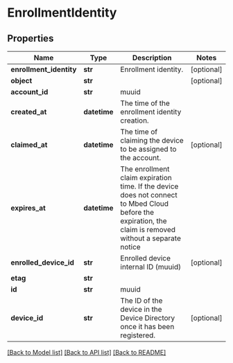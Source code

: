 # EnrollmentIdentity

## Properties
Name | Type | Description | Notes
------------ | ------------- | ------------- | -------------
**enrollment_identity** | **str** | Enrollment identity. | [optional] 
**object** | **str** |  | [optional] 
**account_id** | **str** | muuid | 
**created_at** | **datetime** | The time of the enrollment identity creation. | 
**claimed_at** | **datetime** | The time of claiming the device to be assigned to the account. | [optional] 
**expires_at** | **datetime** | The enrollment claim expiration time. If the device does not connect to Mbed Cloud before the expiration, the claim is removed without a separate notice | 
**enrolled_device_id** | **str** | Enrolled device internal ID (muuid) | [optional] 
**etag** | **str** |  | 
**id** | **str** | muuid | 
**device_id** | **str** | The ID of the device in the Device Directory once it has been registered. | [optional] 

[[Back to Model list]](../README.md#documentation-for-models) [[Back to API list]](../README.md#documentation-for-api-endpoints) [[Back to README]](../README.md)


